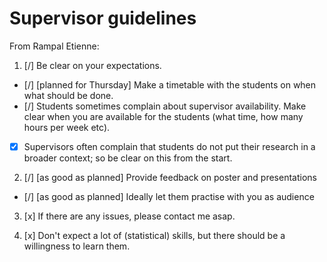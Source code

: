 # Supervisor guidelines

From Rampal Etienne:

 1. [/] Be clear on your expectations. 

   - [/] [planned for Thursday] Make a timetable with the students on when what should be done.
   - [/] Students sometimes complain about supervisor availability. Make clear when you are available for the students (what time, how many hours per week etc).
   - [x] Supervisors often complain that students do not put their research in a broader context; so be clear on this from the start.
 
 2. [/] [as good as planned] Provide feedback on poster and presentations
 
   - [/] [as good as planned] Ideally let them practise with you as audience
 
 3. [x] If there are any issues, please contact me asap.
 
 4. [x] Don't expect a lot of (statistical) skills, but there should be a willingness to learn them.
